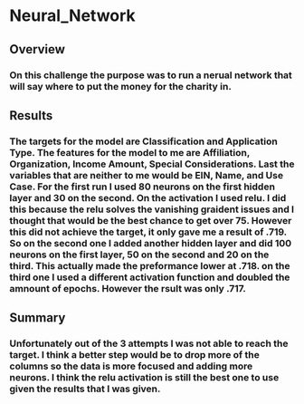 # Neural_Network

## Overview

### On this challenge the purpose was to run a nerual network that will say where to put the money for the charity in. 

## Results

### The targets for the model are Classification and Application Type. The features for the model to me are Affiliation, Organization, Income Amount, Special Considerations. Last the variables that are neither to me would be EIN, Name, and Use Case. For the first run I used 80 neurons on the first hidden layer and 30 on the second. On the activation I used relu. I did this because the relu solves the vanishing graident issues and I thought that would be the best chance to get over 75. However this did not achieve the target, it only gave me a result of .719. So on the second one I added another hidden layer and did 100 neurons on the first layer, 50 on the second and 20 on the third. This actually made the preformance lower at .718. on the third one I used a different activation function and doubled the amnount of epochs. However the rsult was only .717. 

## Summary

### Unfortunately out of the 3 attempts I was not able to reach the target. I think a better step would be to drop more of the columns so the data is more focused and adding more neurons. I think the relu activation is still the best one to use given the results that I was given. 
